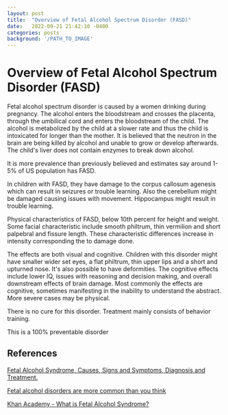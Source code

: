```yaml
---
layout: post
title:  "Overview of Fetal Alcohol Spectrum Disorder (FASD)"
date:   2022-09-21 21:42:10 -0400
categories: posts
background: '/PATH_TO_IMAGE'
---
```

# Overview of Fetal Alcohol Spectrum Disorder (FASD)

Fetal alcohol spectrum disorder is caused by a women drinking during pregnancy. The alcohol enters the bloodstream and crosses the placenta, through the umbilical cord and enters the bloodstream of the child. The alcohol is metabolized by the child at a slower rate and thus the child is intoxicated for longer than the mother. It is believed that the neutron in the brain are being killed by alcohol and unable to grow or develop afterwards. The child's liver does not contain enzymes to break down alcohol.

It is more prevalence than previously believed and estimates say around 1-5% of US population has FASD.

In children with FASD, they have damage to the corpus callosum agenesis which can result in seizures or trouble learning. Also the cerebellum might be damaged causing issues with movement. Hippocampus might result in trouble learning. 

Physical characteristics of FASD, below 10th percent for height and weight. Some facial characteristic include smooth philtrum, thin vermilion and short palpebral and fissure length. These characteristic differences increase in intensity corresponding the to damage done.

The effects are both visual and cognitive. Children with this disorder might have smaller wider set eyes, a flat philtrum, thin upper lips and a short and upturned nose. It's also possible to have deformities. The cognitive effects include lower IQ, issues with reasoning and decision making, and overall downstream effects of brain damage.  Most commonly the effects are cognitive, sometimes manifesting in the inability to understand the abstract. More severe cases may be physical.

There is no cure for this disorder. Treatment mainly consists of behavior training. 

This is a 100% preventable disorder

##  References
[Fetal Alcohol Syndrome, Causes, Signs and Symptoms, Diagnosis and Treatment.](https://www.youtube.com/watch?v=GvaQLvuVYeU)

[Fetal alcohol disorders are more common than you think](https://www.youtube.com/watch?v=bfbFEuK6ry8)

[Khan Academy - What is Fetal Alcohol Syndrome?](https://www.youtube.com/watch?v=pznWesQo6XU)